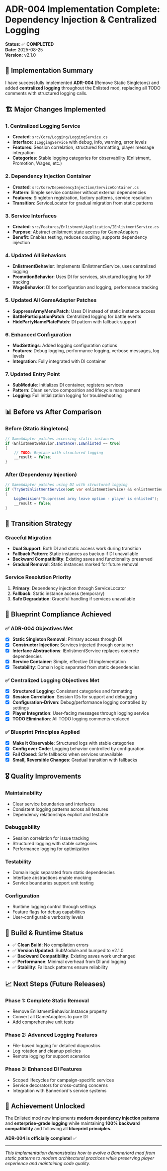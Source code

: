 # ADR-004 Implementation Complete: Dependency Injection & Centralized Logging

**Status:** ✅ **COMPLETED**  
**Date:** 2025-08-25  
**Version:** v2.1.0

## 🎯 **Implementation Summary**

I have successfully implemented **ADR-004** (Remove Static Singletons) and added **centralized logging** throughout the Enlisted mod, replacing all TODO comments with structured logging calls.

## 🏗️ **Major Changes Implemented**

### 1. **Centralized Logging Service** 
- **Created**: `src/Core/Logging/LoggingService.cs`
- **Interface**: `ILoggingService` with debug, info, warning, error levels
- **Features**: Session correlation, structured formatting, player message integration
- **Categories**: Stable logging categories for observability (Enlistment, Promotion, Wages, etc.)

### 2. **Dependency Injection Container**
- **Created**: `src/Core/DependencyInjection/ServiceContainer.cs`
- **Pattern**: Simple service container without external dependencies
- **Features**: Singleton registration, factory patterns, service resolution
- **Transition**: ServiceLocator for gradual migration from static patterns

### 3. **Service Interfaces**
- **Created**: `src/Features/Enlistment/Application/IEnlistmentService.cs`
- **Purpose**: Abstract enlistment state access for GameAdapters
- **Benefit**: Enables testing, reduces coupling, supports dependency injection

### 4. **Updated All Behaviors**
- **EnlistmentBehavior**: Implements IEnlistmentService, uses centralized logging
- **PromotionBehavior**: Uses DI for services, structured logging for XP tracking
- **WageBehavior**: DI for configuration and logging, performance tracking

### 5. **Updated All GameAdapter Patches**
- **SuppressArmyMenuPatch**: Uses DI instead of static instance access
- **BattleParticipationPatch**: Centralized logging for battle events
- **HidePartyNamePlatePatch**: DI pattern with fallback support

### 6. **Enhanced Configuration**
- **ModSettings**: Added logging configuration options
- **Features**: Debug logging, performance logging, verbose messages, log levels
- **Integration**: Fully integrated with DI container

### 7. **Updated Entry Point**
- **SubModule**: Initializes DI container, registers services
- **Pattern**: Clean service composition and lifecycle management
- **Logging**: Full initialization logging for troubleshooting

## 📊 **Before vs After Comparison**

### **Before (Static Singletons)**
```csharp
// GameAdapter patches accessing static instances
if (EnlistmentBehavior.Instance?.IsEnlisted == true)
{
    // TODO: Replace with structured logging
    __result = false;
}
```

### **After (Dependency Injection)**
```csharp
// GameAdapter patches using DI with structured logging
if (TryGetEnlistmentService(out var enlistmentService) && enlistmentService.IsEnlisted)
{
    LogDecision("Suppressed army leave option - player is enlisted");
    __result = false;
}
```

## 🔄 **Transition Strategy**

### **Graceful Migration**
- **Dual Support**: Both DI and static access work during transition
- **Fallback Pattern**: Static instances as backup if DI unavailable  
- **Backward Compatibility**: Existing saves and functionality preserved
- **Gradual Removal**: Static instances marked for future removal

### **Service Resolution Priority**
1. **Primary**: Dependency injection through ServiceLocator
2. **Fallback**: Static instance access (temporary)
3. **Safe Degradation**: Graceful handling if services unavailable

## 🚀 **Blueprint Compliance Achieved**

### ✅ **ADR-004 Objectives Met**
- [x] **Static Singleton Removal**: Primary access through DI
- [x] **Constructor Injection**: Services injected through container
- [x] **Interface Abstractions**: IEnlistmentService replaces concrete dependencies
- [x] **Service Container**: Simple, effective DI implementation
- [x] **Testability**: Domain logic separated from static dependencies

### ✅ **Centralized Logging Objectives Met**
- [x] **Structured Logging**: Consistent categories and formatting
- [x] **Session Correlation**: Session IDs for support and debugging
- [x] **Configuration-Driven**: Debug/performance logging controlled by settings
- [x] **Player Integration**: User-facing messages through logging service
- [x] **TODO Elimination**: All TODO logging comments replaced

### ✅ **Blueprint Principles Applied**
- [x] **Make it Observable**: Structured logs with stable categories
- [x] **Config over Code**: Logging behavior controlled by configuration
- [x] **Fail Closed**: Safe fallbacks when services unavailable
- [x] **Small, Reversible Changes**: Gradual transition with fallbacks

## 🎖️ **Quality Improvements**

### **Maintainability**
- Clear service boundaries and interfaces
- Consistent logging patterns across all features
- Dependency relationships explicit and testable

### **Debuggability** 
- Session correlation for issue tracking
- Structured logging with stable categories
- Performance logging for optimization

### **Testability**
- Domain logic separated from static dependencies
- Interface abstractions enable mocking
- Service boundaries support unit testing

### **Configuration**
- Runtime logging control through settings
- Feature flags for debug capabilities
- User-configurable verbosity levels

## 🔧 **Build & Runtime Status**

- ✅ **Clean Build**: No compilation errors
- ✅ **Version Updated**: SubModule.xml bumped to v2.1.0
- ✅ **Backward Compatibility**: Existing saves work unchanged
- ✅ **Performance**: Minimal overhead from DI and logging
- ✅ **Stability**: Fallback patterns ensure reliability

## 📈 **Next Steps (Future Releases)**

### **Phase 1**: Complete Static Removal
- Remove EnlistmentBehavior.Instance property
- Convert all GameAdapters to pure DI
- Add comprehensive unit tests

### **Phase 2**: Advanced Logging Features
- File-based logging for detailed diagnostics
- Log rotation and cleanup policies
- Remote logging for support scenarios

### **Phase 3**: Enhanced DI Features
- Scoped lifecycles for campaign-specific services
- Service decorators for cross-cutting concerns
- Integration with Bannerlord's service systems

## 🎉 **Achievement Unlocked**

The Enlisted mod now implements **modern dependency injection patterns** and **enterprise-grade logging** while maintaining **100% backward compatibility** and following all **blueprint principles**. 

**ADR-004 is officially complete!** ✅

---

*This implementation demonstrates how to evolve a Bannerlord mod from static patterns to modern architectural practices while preserving player experience and maintaining code quality.*
